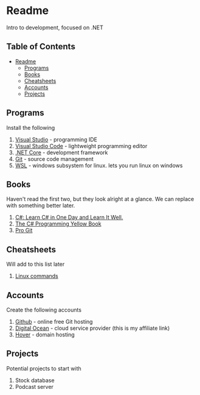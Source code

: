 # Readme

Intro to development, focused on .NET

[TOC levels=1-3]: # "## Table of Contents"

## Table of Contents
- [Readme](#readme)
    - [Programs](#programs)
    - [Books](#books)
    - [Cheatsheets](#cheatsheets)
    - [Accounts](#accounts)
    - [Projects](#projects)


## Programs

Install the following

1. [Visual Studio](https://visualstudio.microsoft.com/vs/community/)  - programming IDE
2. [Visual Studio Code](https://code.visualstudio.com) - lightweight programming editor
3. [.NET Core](https://code.visualstudio.com) - development framework
4. [Git](https://git-scm.com) - source code management
5. [WSL](https://docs.microsoft.com/en-us/windows/wsl/install-win10) - windows subsystem for linux.
   lets you run linux on windows

## Books

Haven't read the first two, but they look alright at a glance. We can replace with something better
later.

1. [C#: Learn C# in One Day and Learn It Well.](https://www.amazon.com/dp/B016Z18MLG)
2. [The C# Programming Yellow Book](https://www.amazon.com/dp/B00HNSGM9A)
3. [Pro Git](https://git-scm.com/book/en/v2)

## Cheatsheets

Will add to this list later

1. [Linux commands](https://gist.github.com/riipandi/3097780)

## Accounts

Create the following accounts

1. [Github](https://github.com) - online free Git hosting
2. [Digital Ocean](https://m.do.co/c/94c51a66cf73) - cloud service provider (this is my affiliate link)
3. [Hover](https://www.hover.com) - domain hosting

## Projects

Potential projects to start with

1. Stock database
2. Podcast server
